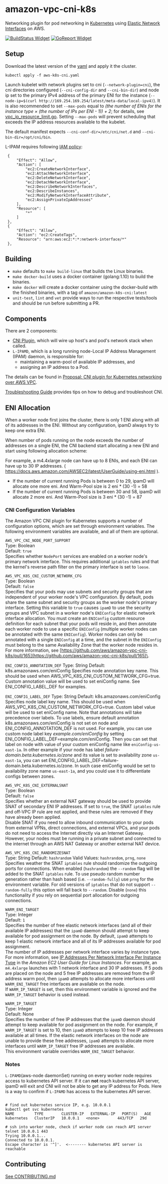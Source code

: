 # amazon-vpc-cni-k8s
Networking plugin for pod networking in [Kubernetes](https://kubernetes.io/) using [Elastic Network Interfaces](https://docs.aws.amazon.com/AWSEC2/latest/UserGuide/using-eni.html) on AWS.

[![BuildStatus Widget]][BuildStatus Result]
[![GoReport Widget]][GoReport Status]


[BuildStatus Result]: https://travis-ci.org/aws/amazon-vpc-cni-k8s
[BuildStatus Widget]: https://travis-ci.org/aws/amazon-vpc-cni-k8s.svg?branch=master

[GoReport Status]: https://goreportcard.com/report/github.com/aws/amazon-vpc-cni-k8s
[GoReport Widget]: https://goreportcard.com/badge/github.com/aws/amazon-vpc-cni-k8s?

## Setup
Download the latest version of the [yaml](./config/) and apply it the cluster.

```
kubectl apply -f aws-k8s-cni.yaml
```

Launch kubelet with network plugins set to cni (`--network-plugin=cni`), the cni directories configured (`--cni-config-dir` and `--cni-bin-dir`) and node ip set to the primary IPv4 address of the primary ENI for the instance (`--node-ip=$(curl http://169.254.169.254/latest/meta-data/local-ipv4)`).
It is also recommended to set `--max-pods` equal to _(the number of ENIs for the instance type × (the number of IPs per ENI - 1)) + 2_; for details, see [vpc_ip_resource_limit.go][]. Setting `--max-pods` will prevent scheduling that exceeds the IP address resources available to the kubelet.

[vpc_ip_resource_limit.go]: ./pkg/awsutils/vpc_ip_resource_limit.go

The default manifest expects `--cni-conf-dir=/etc/cni/net.d` and `--cni-bin-dir=/opt/cni/bin`.

L-IPAM requires following [IAM policy](https://docs.aws.amazon.com/IAM/latest/UserGuide/access_policies.html):

```      
 {
     "Effect": "Allow",
     "Action": [
         "ec2:CreateNetworkInterface",
         "ec2:AttachNetworkInterface",
         "ec2:DeleteNetworkInterface",
         "ec2:DetachNetworkInterface",
         "ec2:DescribeNetworkInterfaces",
         "ec2:DescribeInstances",
         "ec2:ModifyNetworkInterfaceAttribute",
         "ec2:AssignPrivateIpAddresses"
     ],
     "Resource": [
         "*"
     ]
 },
 {
     "Effect": "Allow",
     "Action": "ec2:CreateTags",
     "Resource": "arn:aws:ec2:*:*:network-interface/*"
 },
```

## Building

* `make` defaults to `make build-linux` that builds the Linux binaries.
* `make docker-build` uses a docker container (golang:1.10) to build the binaries.
* `make docker` will create a docker container using the docker-build with the finished binaries, with a tag of `amazon/amazon-k8s-cni:latest`
* `unit-test`, `lint` and `vet` provide ways to run the respective tests/tools and should be run before submitting a PR.

## Components

  There are 2 components:
  
  * [CNI Plugin](https://kubernetes.io/docs/concepts/cluster-administration/network-plugins/#cni), which will wire up host's and pod's network stack when called.
  * `L-IPAMD`, which is a long running node-Local IP Address Management (IPAM) daemon, is responsible for:
    * maintaining a warm-pool of available IP addresses, and
    * assigning an IP address to a Pod.

The details can be found in [Proposal: CNI plugin for Kubernetes networking over AWS VPC](https://github.com/aws/amazon-vpc-cni-k8s/blob/master/docs/cni-proposal.md).

[Troubleshooting Guide](https://github.com/aws/amazon-vpc-cni-k8s/blob/master/docs/troubleshooting.md) provides tips on how to debug and troubleshoot CNI.

## ENI Allocation

When a worker node first joins the cluster, there is only 1 ENI along with all of its addresses in the ENI. Without any configuration, ipamD always try to keep one extra ENI.

When number of pods running on the node exceeds the number of addresses on a single ENI, the CNI backend start allocating a new ENI and start using following allocation scheme:

For example, a m4.4xlarge node can have up to 8 ENIs, and each ENI can have up to 30 IP addresses. ( https://docs.aws.amazon.com/AWSEC2/latest/UserGuide/using-eni.html ).   

* If the number of current running Pods is between 0 to 29, ipamD will allocate one more eni. And Warm-Pool size is 2 eni * (30 -1) = 58 
* If the number of current running Pods is between 30 and 58, ipamD will allocate 2 more eni. And Warm-Pool size is 3 eni * (30 -1) = 87

### CNI Configuration Variables<a name="cni-env-vars"></a>

The Amazon VPC CNI plugin for Kubernetes supports a number of configuration options, which are set through environment variables\. The following environment variables are available, and all of them are optional\. 

`AWS_VPC_CNI_NODE_PORT_SUPPORT`  
Type: Boolean  
Default: `true`  
Specifies whether `NodePort` services are enabled on a worker node's primary network interface\. This requires additional `iptables` rules and that the kernel's reverse path filter on the primary interface is set to `loose`\.

`AWS_VPC_K8S_CNI_CUSTOM_NETWORK_CFG`  
Type: Boolean  
Default: `false`  
Specifies that your pods may use subnets and security groups that are independent of your worker node's VPC configuration\. By default, pods share the same subnet and security groups as the worker node's primary interface\. Setting this variable to `true` causes `ipamD` to use the security groups and VPC subnet in a worker node's `ENIConfig` for elastic network interface allocation\. You must create an `ENIConfig` custom resource definition for each subnet that your pods will reside in, and then annotate each worker node to use a specific `ENIConfig` \(multiple worker nodes can be annotated with the same `ENIConfig`\)\. Worker nodes can only be annotated with a single `ENIConfig` at a time, and the subnet in the `ENIConfig` must belong to the same Availability Zone that the worker node resides in\. For more information, see [https://github.com/aws/amazon-vpc-cni-k8s/pull/165](https://github.com/aws/amazon-vpc-cni-k8s/pull/165)\.

`ENI_CONFIG_ANNOTATION_DEF`
Type: String
Default: k8s.amazonaws.com/eniConfig
Specifies node annotation key name. This should be used when AWS_VPC_K8S_CNI_CUSTOM_NETWORK_CFG=true. Custom annotation value will be used to set eniConfig name. See ENI_CONFIG_LABEL_DEF for examples.

`ENI_CONFIG_LABEL_DEF`
Type: String
Default: k8s.amazonaws.com/eniConfig
Specifies node label key name. This should be used when AWS_VPC_K8S_CNI_CUSTOM_NETWORK_CFG=true. Custom label value will be used to set eniConfig name. Note that annotations will take precedence over labels. To use labels, ensure default annotation k8s.amazonaws.com/eniConfig is not set on node and ENI_CONFIG_ANNOTATION_DEF is not used.
For example, you can use custom node label key _example.com/eniConfig_ by setting ENI_CONFIG_LABEL_DEF=example.com/eniConfig. Then you can set that label on node with value of your custom eniConfig name like `eniConfig-us-east-1a`.
In other example if your node has label _failure-domain.beta.kubernetes.io/zone_ and its value is set to availability zone `us-east-1a`, you can set ENI_CONFIG_LABEL_DEF=failure-domain.beta.kubernetes.io/zone. In such case eniConfig would be set to availability zone name `us-east-1a`, and you could use it to differentiate configs between zones.

`AWS_VPC_K8S_CNI_EXTERNALSNAT`  
Type: Boolean  
Default: `false`  
Specifies whether an external NAT gateway should be used to provide SNAT of secondary ENI IP addresses\. If set to `true`, the SNAT `iptables` rule and off\-VPC IP rule are not applied, and these rules are removed if they have already been applied\.  
Disable SNAT if you need to allow inbound communication to your pods from external VPNs, direct connections, and external VPCs, and your pods do not need to access the Internet directly via an Internet Gateway\. However, your nodes must be running in a private subnet and connected to the internet through an AWS NAT Gateway or another external NAT device\.

`AWS_VPC_K8S_CNI_RANDOMIZESNAT`  
Type: String 
Default: `hashrandom` 
Valid Values: `hashrandom`, `prng`, `none`
Specifies weather the SNAT `iptables` rule should randomize the outgoing ports for connections. When enabled (`hashrandom`) the `--random` flag will be added to the SNAT `iptables` rule.
To use pseudo random number generation rather than hash based (i.e. `--random-fully`) use `prng` for the environment variable. For old versions of `iptables` that do not support `--random-fully` this option will fall back to `--random`.
Disable (`none`) this functionality if you rely on sequential port allocation for outgoing connections.

`WARM_ENI_TARGET`  
Type: Integer  
Default: `1`  
Specifies the number of free elastic network interfaces \(and all of their available IP addresses\) that the `ipamD` daemon should attempt to keep available for pod assignment on the node\. By default, `ipamD` attempts to keep 1 elastic network interface and all of its IP addresses available for pod assignment\.  
The number of IP addresses per network interface varies by instance type\. For more information, see [IP Addresses Per Network Interface Per Instance Type](https://docs.aws.amazon.com/AWSEC2/latest/UserGuide/using-eni.html#AvailableIpPerENI) in the *Amazon EC2 User Guide for Linux Instances*\. 
For example, an `m4.4xlarge` launches with 1 network interface and 30 IP addresses\. If 5 pods are placed on the node and 5 free IP addresses are removed from the IP address warm pool, then `ipamD` attempts to allocate more interfaces until `WARM_ENI_TARGET` free interfaces are available on the node\.  
If `WARM_IP_TARGET` is set, then this environment variable is ignored and the `WARM_IP_TARGET` behavior is used instead\.

`WARM_IP_TARGET`  
Type: Integer  
Default: None  
Specifies the number of free IP addresses that the `ipamD` daemon should attempt to keep available for pod assignment on the node\. For example, if `WARM_IP_TARGET` is set to 10, then `ipamD` attempts to keep 10 free IP addresses available at all times\. If the elastic network interfaces on the node are unable to provide these free addresses, `ipamD` attempts to allocate more interfaces until `WARM_IP_TARGET` free IP addresses are available\.  
This environment variable overrides `WARM_ENI_TARGET` behavior\.

### Notes

`L-IPAMD`(aws-node daemonSet) running on every worker node requires access to kubernetes API server.  If it can **not** reach kubernetes API server, ipamD will exit and CNI will not be able to get any IP address for Pods.  Here is a way to confirm if `L-IPAMD` has access to the kubernetes API server.

```

# find out kubernetes service IP, e.g. 10.0.0.1
kubectl get svc kubernetes
NAME         TYPE        CLUSTER-IP   EXTERNAL-IP   PORT(S)   AGE
kubernetes   ClusterIP   10.0.0.1   <none>        443/TCP   29d

# ssh into worker node, check if worker node can reach API server
telnet 10.0.0.1 443
Trying 10.0.0.1...
Connected to 10.0.0.1.
Escape character is '^]'.  <-------- kubernetes API server is reachable

``` 

## Contributing
[See CONTRIBUTING.md](./CONTRIBUTING.md)
